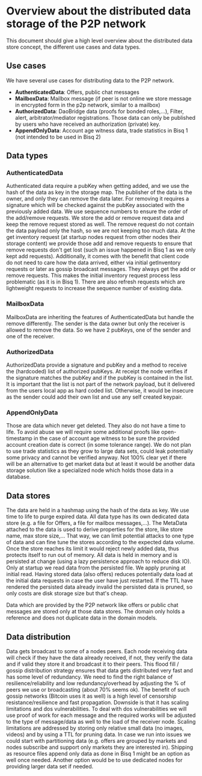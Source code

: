 # Overview about the distributed data storage of the P2P network

This document should give a high level overview about the distributed data store concept, the different use cases 
and data types.

## Use cases
We have several use cases for distributing data to the P2P network.
- **AuthenticatedData**: Offers, public chat messages
- **MailboxData**: Mailbox message (if peer is not online we store message in encrypted form in the p2p network, similar to a mailbox)
- **AuthorizedData**: DaoBridge data (proofs for bonded roles,...), Filter, alert, arbitrator/mediator registrations. Those data can only be published by users who have received an authorization (private) key.
- **AppendOnlyData**: Account age witness data, trade statistics in Bisq 1 (not intended to be used in Bisq 2)

## Data types
### AuthenticatedData
Authenticated data require a pubKey when getting added, and we use the hash of the data as key in the storage map. The publisher 
of the data is the owner, and only they can remove the data later. For removing it requires a signature which will be checked 
against the pubKey associated with the previously added data.
We use sequence numbers to ensure the order of the add/remove requests. We store the add or remove request data and keep the remove request stored as well. The remove request do not contain the data payload only the hash, so we are not keeping too much data.
At the get inventory request (at startup nodes request from other nodes their storage content) we provide those add and 
remove requests to ensure that remove requests don't get lost (such an issue happened in Bisq 1 as we only kept add 
requests). Additionally, it comes with the benefit that client code do not need to care how the data arrived, either 
via initial getInventory requests or later as gossip broadcast messages. They always get the add or remove requests. 
This makes the initial inventory request process less problematic (as it is in Bisq 1).
There are also refresh requests which are lightweight requests to increase the sequence number of existing data.

### MailboxData
MailboxData are inheriting the features of AuthenticatedData but handle the remove differently. 
The sender is the data owner but only the receiver is allowed to remove the data. 
So we have 2 pubKeys, one of the sender and one of the receiver.

### AuthorizedData
AuthorizedData provide a signature and pubKey and a method to receive the (hardcoded) list of authorized pubKeys.
At receipt the node verifies if the signature matches the pubKey and if the pubKey is contained in the list.
It is important that the list is not part of the network payload, but it delivered from the users local app as 
hard coded list. Otherwise, it would be insecure as the sender could add their own list and use any self created keypair.

### AppendOnlyData
Those are data which never get deleted. They also do not have a time to life.
To avoid abuse we will require some additional proofs like open-timestamp in the case of account age witness to be sure 
the provided account creation date is correct (in some tolerance range).
We do not plan to use trade statistics as they grow to large data sets, could leak potentially some privacy and cannot be verified 
anyway. Not 100% clear yet if there will be an alternative to get market data but at least it would be another data 
storage solution like a specialized node which holds those data in a database.

## Data stores
The data are held in a hashmap using the hash of the data as key.
We use time to life to purge expired data. All data type has its own dedicated data store (e.g. a file for Offers, a file for mailbox messages,...). The MetaData attached to the data is used to derive properties for the store, like store name, max store size,...
That way, we can limit potential attacks to one type of data and can fine tune the stores according to the expected data volume.
Once the store reaches its limit it would reject newly added data, thus protects itself to run out of memory.
All data is held in memory and is persisted at change (using a lazy persistence approach to reduce disk IO). Only at 
startup we read data from the persisted file. We apply pruning at initial read. Having stored data (also offers) reduces 
potentially data load at the initial data requests in case the user have just restarted. If the TTL have rendered the 
persisted data already invalid the persisted data is pruned, so only costs are disk storage size but that's cheap. 

Data which are provided by the P2P network like offers or public chat messages are stored only at those data stores.
The domain only holds a reference and does not duplicate data in the domain models.

## Data distribution
Data gets broadcast to some of a nodes peers. Each node receiving data will check if they have the data already 
received, if not, they verify the data and if valid they store it and broadcast it to their peers.
This flood fill / gossip distribution strategy ensures that data gets distributed very fast and has some level of redundancy.
We need to find the right balance of resilience/reliability and low redundancy/overhead by adjusting the % of peers we
use or broadcasting (about 70% seems ok). The benefit of such gossip networks (Bitcoin uses it as well) is a high level of 
censorship resistance/resilience and fast propagation. Downside is that it has scaling limitations and dos 
vulnerabilities. To deal with dos vulnerabilities we will use proof of work for each message and the required works will
be adjusted to the type of message/data as well to the load of the receiver node.
Scaling limitations are addressed by storing only relative small data (no images, videos) and by using a TTL for 
pruning data. In case we run into issues we could start with partitioning data (e.g. offers are grouped by markets and 
nodes subscribe and support only markets they are interested in).
Shipping as resource files append only data as done in Bisq 1 might be an option as well once needed. Another option 
would be to use dedicated nodes for providing larger data set if needed. 
